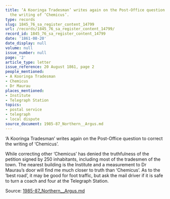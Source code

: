 ```yaml
---
title: ‘A Kooringa Tradesman’ writes again on the Post-Office question to correct
  the writing of ‘Chemicus’.
type: records
slug: 1845_76_sa_register_content_14799
url: /records/1845_76_sa_register_content_14799/
record_id: 1845_76_sa_register_content_14799
date: '1861-08-20'
date_display: null
volume: null
issue_number: null
page: '2'
article_type: letter
issue_reference: 20 August 1861, page 2
people_mentioned:
- A Kooringa Tradesman
- Chemicus
- Dr Maurau
places_mentioned:
- Institute
- Telegraph Station
topics:
- postal service
- telegraph
- local dispute
source_document: 1985-87_Northern__Argus.md
---
```


‘A Kooringa Tradesman’ writes again on the Post-Office question to correct the writing of ‘Chemicus’.

While correcting other ‘Chemicus’ has denied the truthfulness of the petition signed by 250 inhabitants, including most of the tradesmen of the town.  The nearest building is the Institute and a measurement to Dr Maurau’s door will find me much closer to truth than ‘Chemicus’.  As to the ‘best road’, it may be good for foot traffic, but ask the mail driver if it is safe to turn a coach and four at the Telegraph Station.

Source: [1985-87_Northern__Argus.md](/downloads/markdown/1985-87_Northern__Argus.md)

